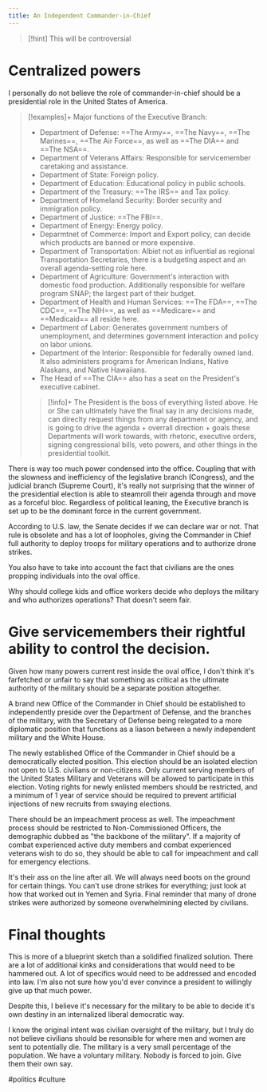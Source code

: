 ```yaml
---
title: An Independent Commander-in-Chief
---
```


> [!hint] This will be controversial

# Centralized powers

I personally do not believe the role of commander-in-chief should be a presidential role in the United States of America.

> [!examples]+ Major functions of the Executive Branch:
> - Department of Defense: ==The Army==, ==The Navy==, ==The Marines==, ==The Air Force==, as well as ==The DIA== and ==The NSA==.
> - Department of Veterans Affairs: Responsible for servicemember caretaking and assistance.
> - Department of State: Foreign policy.
> - Department of Education: Educational policy in public schools.
> - Department of the Treasury: ==The IRS== and Tax policy.
> - Department of Homeland Security: Border security and immigration policy.
> - Department of Justice: ==The FBI==.
> - Department of Energy: Energy policy.
> - Deparmtnet of Commerce: Import and Export policy, can decide which products are banned or more expensive.
> - Department of Transportation: Albiet not as influential as regional Transportation Secretaries, there is a budgeting aspect and an overall agenda-setting role here.
> - Department of Agriculture: Government's interaction with domestic food production. Additionally responsible for welfare program SNAP; the largest part of their budget.
> - Department of Health and Human Services: ==The FDA==, ==The CDC==, ==The NIH==, as well as ==Medicare== and ==Medicaid== all reside here.
> - Department of Labor: Generates government numbers of unemployment, and determines government interaction and policy on labor unions.
> - Department of the Interior: Responsible for federally owned land. It also administers programs for American Indians, Native Alaskans, and Native Hawaiians.
> - The Head of ==The CIA== also has a seat on the President's executive cabinet.
> > [!info]+  The President is the boss of everything listed above.
> > He or She can ultimately have the final say in any decisions made, can direclty request things from any department or agency, and is going to drive the agenda + overrall direction + goals these Departments will work towards, with rhetoric, executive orders, signing congressional bills, veto powers, and other things in the presidential toolkit.

There is way too much power condensed into the office. Coupling that with the slowness and inefficiency of the legislative branch (Congress), and the judicial branch (Supreme Court), it's really not surprising that the winner of the presidential election is able to steamroll their agenda through and move as a forceful bloc. Regardless of political leaning, the Executive branch is set up to be the dominant force in the current government.

According to U.S. law, the Senate decides if we can declare war or not. That rule is obsolete and has a lot of loopholes, giving the Commander in Chief full authority to deploy troops for military operations and to authorize drone strikes.

You also have to take into account the fact that civilians are the ones propping individuals into the oval office. 

Why should college kids and office workers decide who deploys the military and who authorizes operations? That doesn't seem fair.

# Give servicemembers their rightful ability to control the decision.

Given how many powers current rest inside the oval office, I don't think it's farfetched or unfair to say that something as critical as the ultimate authority of the military should be a separate position altogether. 

A brand new Office of the Commander in Chief should be established to independently preside over the Department of Defense, and the branches of the military, with the Secretary of Defense being relegated to a more diplomatic position that functions as a liason between a newly independent military and the White House.

The newly established Office of the Commander in Chief should be a democratically elected position. This election should be an isolated election not open to U.S. civilians or non-citizens. Only current serving members of the United States Military and Veterans will be allowed to participate in this election. Voting rights for newly enlisted members should be restricted, and a minimum of 1 year of service should be required to prevent artificial injections of new recruits from swaying elections.

There should be an impeachment process as well. The impeachment process should be restricted to Non-Commissioned Officers, the demographic dubbed as "the backbone of the military". If a majority of combat experienced active duty members and combat experienced veterans wish to do so, they should be able to call for impeachment and call for emergency elections. 

It's their ass on the line after all. We will always need boots on the ground for certain things. You can't use drone strikes for everything; just look at how that worked out in Yemen and Syria. Final reminder that many of drone strikes were authorized by someone overwhelmining elected by civilians. 

# Final thoughts

This is more of a blueprint sketch than a solidified finalized solution. There are a lot of additional kinks and considerations that would need to be hammered out. A lot of specifics would need to be addressed and encoded into law. I'm also not sure how you'd ever convince a president to willingly give up that much power.

Despite this, I believe it's necessary for the military to be able to decide it's own destiny in an internalized liberal democratic way.

I know the original intent was civilian oversight of the military, but I truly do not believe civilians should be resonsible for where men and women are sent to potentially die. The military is a very small percentage of the population. We have a voluntary military. Nobody is forced to join. Give them their own say.

#politics #culture
